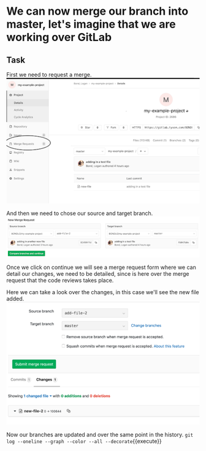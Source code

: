 # We can now merge our branch into master, let's imagine that we are working over GitLab

## Task

First we need to request a merge.  
![Merge request](./assets/mergerequest_1.png)  

And then we need to chose our source and target branch.  
![Chose branch](./assets/mergerequest_2.png)  

Once we click on continue we will see a merge request form where we can detail our changes, we need to be detailed, since is here over the merge request that the code reviews takes place.

Here we can take a look over the changes, in this case we'll see the new file added.  
![Review merge](./assets/mergerequest_3.png)  

Now our branches are updated and over the same point in the history.
`git log --oneline --graph --color --all --decorate`{{execute}}  
